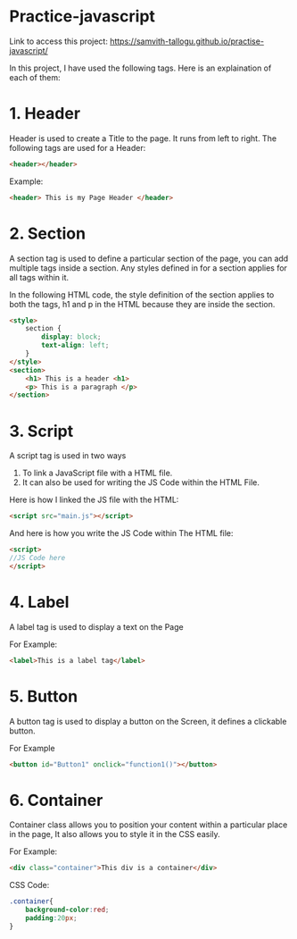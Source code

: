 # Practice-javascript

Link to access this project: https://samvith-tallogu.github.io/practise-javascript/

In this project, I have used the following tags. Here is an explaination of each of them:

# 1. Header
Header is used to create a Title to the page. It runs from left to right.
The following tags are used for a Header:
```html
<header></header>
```
Example:
```html
<header> This is my Page Header </header>
```
# 2. Section
A section tag is used to define a particular section of the page, you can add multiple tags inside a section. Any styles defined in for a section applies for all tags within it.

In the following HTML code, the style definition of the section applies to both the tags, h1 and p in the HTML because they are inside the section.

```html
<style>
    section {
        display: block;
        text-align: left;
    }
</style>
<section> 
    <h1> This is a header <h1>
    <p> This is a paragraph </p>
</section>
```
# 3. Script
A script tag is used in two ways

1. To link a JavaScript file with a HTML file.
2. It can also be used for writing the JS Code within the HTML File.

Here is how I linked the JS file with the HTML:
```html
<script src="main.js"></script>
```
And here is how you write the JS Code within The HTML file:
```html
<script>
//JS Code here
</script>
```
# 4. Label
A label tag is used to display a text on the Page

For Example:
```html
<label>This is a label tag</label>
```

# 5. Button
A button tag is used to display a button on the Screen, it defines a clickable button.

For Example
```html
<button id="Button1" onclick="function1()"></button>
```

# 6. Container
Container class allows you to position your content within a particular place in the page, It also allows you to style it in the CSS easily.

For Example:
```html
<div class="container">This div is a container</div>
```
CSS Code:
```css
.container{
    background-color:red;
    padding:20px;
}
```